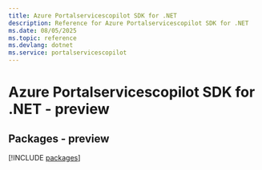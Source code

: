 ```yaml
---
title: Azure Portalservicescopilot SDK for .NET
description: Reference for Azure Portalservicescopilot SDK for .NET
ms.date: 08/05/2025
ms.topic: reference
ms.devlang: dotnet
ms.service: portalservicescopilot
---
```

# Azure Portalservicescopilot SDK for .NET - preview
## Packages - preview
[!INCLUDE [packages](portalservicescopilot-index.md)]